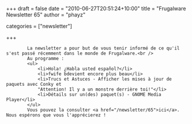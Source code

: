 
+++
draft = false
date = "2010-06-27T20:51:24+10:00"
title = "Frugalware Newsletter 65"
author = "phayz"

categories = ["newsletter"]

+++

            La newsletter a pour but de vous tenir informé de ce qu'il s'est passé récemment dans le monde de Frugalware.<br />
            Au programme :
            <ul>
                <li>Hola! ¿Habla usted español?</li>
                <li>fwife bdevient encore plus beau</li>
                <li>Trucs et Astuces - Afficher les mises à jour de paquets avec Conky et
                "Attention! Il y a un monstre derrière toi!"</li>
                <li>Détails sur un(des) paquet(s) - GNOME Media Player</li>
            </ul>
            Vous pouvez la consulter <a href="/newsletter/65">ici</a>. Nous espérons que vous l'apprécierez !
            
        